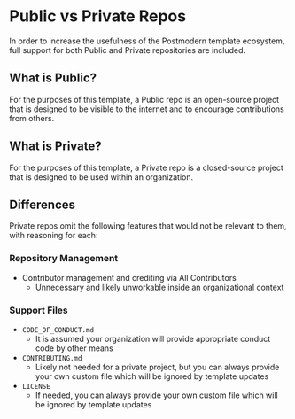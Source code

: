 # Public vs Private Repos

In order to increase the usefulness of the Postmodern template ecosystem, full support for both Public and Private repositories are included.

## What is Public?

For the purposes of this template, a Public repo is an open-source project that is designed to be visible to the internet and to encourage contributions from others.

## What is Private?

For the purposes of this template, a Private repo is a closed-source project that is designed to be used within an organization.

## Differences

Private repos omit the following features that would not be relevant to them, with reasoning for each:

### Repository Management

- Contributor management and crediting via All Contributors
  - Unnecessary and likely unworkable inside an organizational context

### Support Files

- `CODE_OF_CONDUCT.md`
  - It is assumed your organization will provide appropriate conduct code by other means
- `CONTRIBUTING.md`
  - Likely not needed for a private project, but you can always provide your own custom file which will be ignored by template updates
- `LICENSE`
  - If needed, you can always provide your own custom file which will be ignored by template updates
